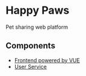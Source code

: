 
# Happy Paws

Pet sharing web platform

## Components
* <a href="https://github.com/broganz16/happy-paws/tree/main/client-app"> Frontend powered by VUE </a>
* <a href="https://github.com/broganz16/happy-paws/tree/main/client-app"> User Service </a>
